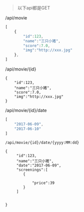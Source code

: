 > 以下api都是GET

/api/movie
```javascript
[
    {
        "id":123,
        "name":"三只小猪",
        "score":7.0,
        "img":"http://xxx.jpg"
    },
]
```

/api/movie/{id}
```
{
    "id":123,
    "name":"三只小猪",
    "score":7.0,
    "img":"http://xxx.jpg"
}
```

/api/movie/{id}/date
```javascript
[
    "2017-06-09",
    "2017-06-10"
]
```

`/api/movie/{id}/date/{yyyy:MM:dd}`
```
{
     "id":123,
     "name":"三只小猪",
     "date":"2017-06-09",
     "screenings":[
        {
            
            "price":39
        }
     ]
     
     
}
```